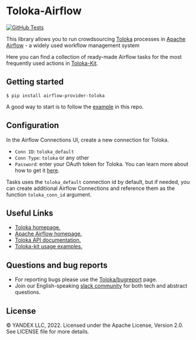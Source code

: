 # Toloka-Airflow

[![GitHub Tests](https://github.com/Toloka/toloka-airflow/workflows/Tests/badge.svg?branch=main)](//github.com/Toloka/toloka-airflow/actions?query=workflow:Tests)

This library allows you to run crowdsourcing [Toloka](https://toloka.ai/) processes in [Apache Airflow](https://airflow.apache.org/) - a widely used workflow management system

Here you can find a collection of ready-made Airflow tasks for the most frequently used actions in [Toloka-Kit](https://github.com/Toloka/toloka-kit).

Getting started
--------------
```
$ pip install airflow-provider-toloka
```

A good way to start is to follow the [example](https://github.com/Toloka/toloka-airflow/blob/main/example/text_classification.ipynb) in this repo.

Configuration
--------------
In the Airflow Connections UI, create a new connection for Toloka.

* `Conn ID`: `toloka_default`
* `Conn Type`: `toloka` or any other
* `Password`: enter your OAuth token for Toloka.
        You can learn more about how to get it [here](https://toloka.ai/docs/api/concepts/access.html#access__token).

Tasks uses the `toloka_default` connection id by default, but
if needed, you can create additional Airflow Connections and reference them
as the function `toloka_conn_id` argument.

Useful Links
--------------
- [Toloka homepage.](https://toloka.ai/)
- [Apache Airflow homepage.](https://airflow.apache.org/)
- [Toloka API documentation.](https://yandex.com/dev/toloka/doc/concepts/about.html?lang=en)
- [Toloka-kit usage examples.](https://github.com/Toloka/toloka-kit/tree/main/examples#toloka-kit-usage-examples)

Questions and bug reports
--------------
* For reporting bugs please use the [Toloka/bugreport](https://github.com/Toloka/toloka-airflow/issues) page.
* Join our English-speaking [slack community](https://toloka.ai/community) for both tech and abstract questions.

License
-------
© YANDEX LLC, 2022. Licensed under the Apache License, Version 2.0. See LICENSE file for more details.
